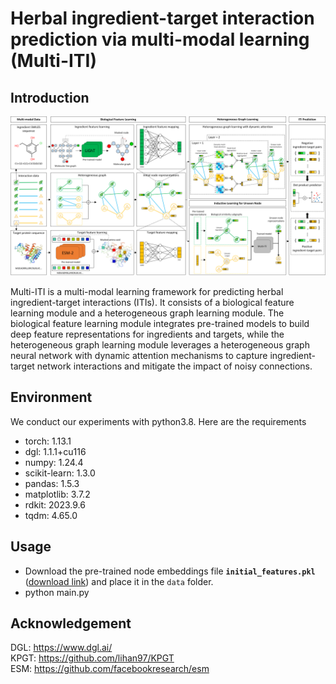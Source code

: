 # Herbal ingredient-target interaction prediction via multi-modal learning (Multi-ITI)
## Introduction
![image](https://github.com/Xudong-Liang/Multi-ITI/blob/main/overview.png)

Multi-ITI is a multi-modal learning framework for predicting herbal ingredient-target interactions (ITIs). It consists of a biological feature learning module and a heterogeneous graph learning module. The biological feature learning module integrates pre-trained models to build deep feature representations for ingredients and targets, while the heterogeneous graph learning module leverages a heterogeneous graph neural network with dynamic attention mechanisms to capture ingredient-target network interactions and mitigate the impact of noisy connections.

## Environment
We conduct our experiments with python3.8. Here are the requirements

- torch: 1.13.1
- dgl: 1.1.1+cu116
- numpy: 1.24.4
- scikit-learn: 1.3.0
- pandas: 1.5.3
- matplotlib: 3.7.2
- rdkit: 2023.9.6
- tqdm: 4.65.0


## Usage

- Download the pre-trained node embeddings file **`initial_features.pkl`** ([download link](https://drive.google.com/file/d/1KqOOoh_lCJbvmBiWzmX77Oxm3kW0hJeH/view?usp=sharing)) and place it in the `data` folder.
- python main.py

## Acknowledgement
DGL: https://www.dgl.ai/  
KPGT: https://github.com/lihan97/KPGT  
ESM: https://github.com/facebookresearch/esm
